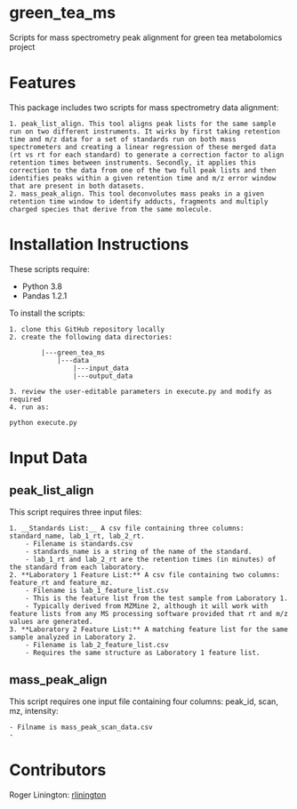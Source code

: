 # green_tea_ms
Scripts for mass spectrometry peak alignment for green tea metabolomics project

# Features

This package includes two scripts for mass spectrometry data alignment:

    1. peak_list_align. This tool aligns peak lists for the same sample run on two different instruments. It wirks by first taking retention time and m/z data for a set of standards run on both mass spectrometers and creating a linear regression of these merged data (rt vs rt for each standard) to generate a correction factor to align retention times between instruments. Secondly, it applies this correction to the data from one of the two full peak lists and then identifies peaks within a given retention time and m/z error window that are present in both datasets.
    2. mass_peak_align. This tool deconvolutes mass peaks in a given retention time window to identify adducts, fragments and multiply charged species that derive from the same molecule. 

# Installation Instructions

These scripts require:

- Python 3.8
- Pandas 1.2.1

To install the scripts:

    1. clone this GitHub repository locally
    2. create the following data directories:
        
            |---green_tea_ms
                |---data
                    |---input_data
                    |---output_data

    3. review the user-editable parameters in execute.py and modify as required
    4. run as:

```
python execute.py
```

# Input Data

##  peak_list_align

This script requires three input files:

    1. __Standards List:__ A csv file containing three columns: standard_name, lab_1_rt, lab_2_rt. 
        - Filename is standards.csv
        - standards_name is a string of the name of the standard. 
        - lab_1_rt and lab_2_rt are the retention times (in minutes) of the standard from each laboratory. 
    2. **Laboratory 1 Feature List:** A csv file containing two columns: feature_rt and feature_mz.
        - Filename is lab_1_feature_list.csv
        - This is the feature list from the test sample from Laboratory 1. 
        - Typically derived from MZMine 2, although it will work with feature lists from any MS processing software provided that rt and m/z values are generated.
    3. **Laboratory 2 Feature List:** A matching feature list for the same sample analyzed in Laboratory 2. 
        - Filename is lab_2_feature_list.csv
        - Requires the same structure as Laboratory 1 feature list. 

## mass_peak_align

This script requires one input file containing four columns: peak_id, scan, mz, intensity:

    - Filname is mass_peak_scan_data.csv
    - 
# Contributors

Roger Linington: [rlinington](http://github.com/rlinington)